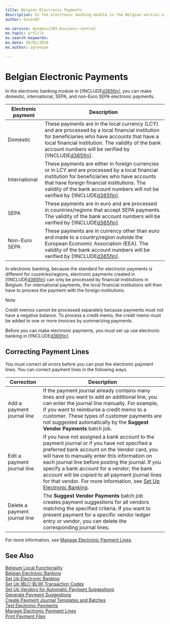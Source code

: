 ```yaml
---
title: Belgian Electronic Payments
description: In the electronic banking module in the Belgian version of Business Central, you can make domestic, international, SEPA, and non-Euro SEPA electronic payments.
author: SorenGP

ms.service: dynamics365-business-central
ms.topic: article
ms.search.keywords:
ms.date: 10/01/2019
ms.author: sgroespe

---
```

# Belgian Electronic Payments
In the electronic banking module in [!INCLUDE[d365fin](../../includes/d365fin_md.md)], you can make domestic, international, SEPA, and non-Euro SEPA electronic payments.  

|Electronic payment|Description|  
|------------------------|---------------------------------------|  
|Domestic|These payments are in the local currency (LCY) and are processed by a local financial institution for beneficiaries who have accounts that have a local financial institution. The validity of the bank account numbers will be verified by [!INCLUDE[d365fin](../../includes/d365fin_md.md)].|  
|International|These payments are either in foreign currencies or in LCY and are processed by a local financial institution for beneficiaries who have accounts that have foreign financial institutions. The validity of the bank account numbers will not be verified by [!INCLUDE[d365fin](../../includes/d365fin_md.md)].|  
|SEPA|These payments are in euro and are processed in countries/regions that accept SEPA payments. The validity of the bank account numbers will be verified by [!INCLUDE[d365fin](../../includes/d365fin_md.md)].|  
|Non-Euro SEPA|These payments are in currency other than euro and made to a country/region outside the European Economic Association (EEA). The validity of the bank account numbers will be verified by [!INCLUDE[d365fin](../../includes/d365fin_md.md)].|  

 In electronic banking, because the standard for electronic payments is different for countries/regions, electronic payments created in [!INCLUDE[d365fin](../../includes/d365fin_md.md)] can only be processed by financial institutions in Belgium. For international payments, the local financial institutions will then have to process the payment with the foreign institutions.  

> [!NOTE]  
>  Credit memos cannot be processed separately because payments must not have a negative balance. To process a credit memo, the credit memo must be added to one or more invoices by summarizing payments.  

Before you can make electronic payments, you must set up use electronic banking in [!INCLUDE[d365fin](../../includes/d365fin_md.md)].  

## Correcting Payment Lines  
You must correct all errors before you can post the electronic payment lines. You can correct payment lines in the following ways.  

|Correction|Description|  
|----------------|---------------------------------------|  
|Add a payment journal line|If the payment journal already contains many lines and you want to add an additional line, you can enter the journal line manually. For example, if you want to reimburse a credit memo to a customer. These types of customer payments are not suggested automatically by the **Suggest Vendor Payments** batch job.|  
|Edit a payment journal line|If you have not assigned a bank account to the payment journal or if you have not specified a preferred bank account on the Vendor card, you will have to manually enter this information on each journal line before posting the journal. If you specify a bank account for a vendor, the bank account will be copied to all payment journal lines for that vendor. For more information, see [Set Up Electronic Banking](how-to-set-up-electronic-banking.md).|  
|Delete a payment journal line|The **Suggest Vendor Payments** batch job creates payment suggestions for all vendors matching the specified criteria. If you want to prevent payment for a specific vendor ledger entry or vendor, you can delete the corresponding journal lines.|  

For more information, see [Manage Electronic Payment Lines](how-to-manage-electronic-payment-lines.md).  

## See Also  
[Belgium Local Functionality](belgium-local-functionality.md)  
[Belgian Electronic Banking](belgian-electronic-banking.md)   
[Set Up Electronic Banking](how-to-set-up-electronic-banking.md)   
[Set Up IBLC-BLWI Transaction Codes](how-to-set-up-iblc-blwi-transaction-codes.md)   
[Set Up Vendors for Automatic Payment Suggestions](how-to-set-up-vendors-for-automatic-payment-suggestions.md)   
[Generate Payment Suggestions](how-to-generate-payment-suggestions.md)   
[Create Payment Journal Templates and Batches](how-to-create-payment-journal-templates-and-batches.md)   
[Test Electronic Payments](how-to-test-electronic-payments.md)   
[Manage Electronic Payment Lines](how-to-manage-electronic-payment-lines.md)   
[Print Payment Files](how-to-print-payment-files.md)
